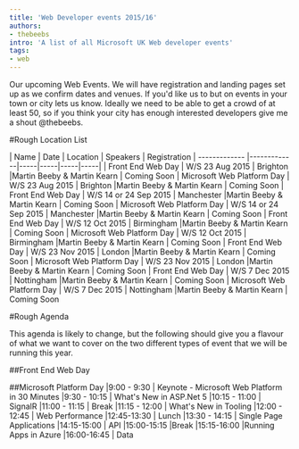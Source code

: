 ```yaml
---
title: 'Web Developer events 2015/16'
authors:
- thebeebs
intro: 'A list of all Microsoft UK Web developer events'
tags:
- web
---
```


Our upcoming Web Events. We will have registration and landing pages set up as we confirm dates and venues. If you'd like us to but on events in your town or city lets us
know. Ideally we need to be able to get a crowd of at least 50, so if you think your city has enough interested developers give me a shout @thebeebs.

#Rough Location List

| Name        | Date           | Location  | Speakers  | Registration
| ------------- |-------------|-----|-----|-----|-----|
| Front End Web Day				|	W/S 23 Aug 2015			|	Brighton	|Martin Beeby & Martin Kearn | Coming Soon
| Microsoft Web Platform Day	|	W/S 23 Aug 2015			|	Brighton	|Martin Beeby & Martin Kearn | Coming Soon
| Front End Web Day				|	W/S 14 or 24 Sep 2015	|	Manchester	|Martin Beeby & Martin Kearn | Coming Soon
| Microsoft Web Platform Day	|	 W/S 14 or 24 Sep 2015	|	Manchester	|Martin Beeby & Martin Kearn | Coming Soon
| Front End Web Day				|	W/S 12 Oct 2015			|	Birmingham	|Martin Beeby & Martin Kearn | Coming Soon
| Microsoft Web Platform Day	| 	W/S 12 Oct 2015			|	Birmingham	|Martin Beeby & Martin Kearn | Coming Soon
| Front End Web Day				|	W/S 23 Nov 2015			|	London		|Martin Beeby & Martin Kearn | Coming Soon
| Microsoft Web Platform Day	| 	W/S 23 Nov 2015			|	London		|Martin Beeby & Martin Kearn | Coming Soon
| Front End Web Day				|	W/S 7 Dec 2015			|	Nottingham	|Martin Beeby & Martin Kearn | Coming Soon
|  Microsoft Web Platform Day	|	W/S 7 Dec 2015			|	Nottingham	|Martin Beeby & Martin Kearn | Coming Soon

#Rough Agenda

This agenda is likely to change, but the following should give you a flavour of what we want to cover on the two different types of event that we will be running this year.

##Front End Web Day

##Microsoft Platform Day
|9:00 - 9:30 | Keynote - Microsoft Web Platform in 30 Minutes
|9:30 - 10:15 | What's New in ASP.Net 5
|10:15 - 11:00 | SignalR
|11:00 - 11:15 | Break
|11:15 - 12:00 | What's New in Tooling
|12:00 - 12:45 | Web Performance
|12:45-13:30 | Lunch
|13:30 - 14:15 | Single Page Applications
|14:15-15:00 | API
|15:00-15:15 |Break
|15:15-16:00  |Running Apps in Azure
|16:00-16:45  | Data


